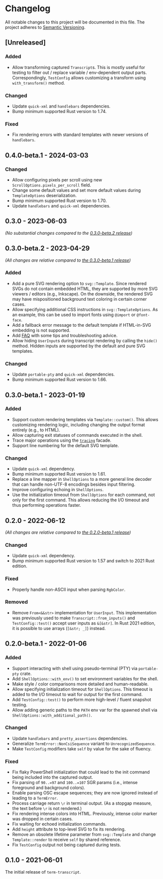 # Changelog

All notable changes to this project will be documented in this file.
The project adheres to [Semantic Versioning](http://semver.org/spec/v2.0.0.html).

## [Unreleased]

### Added

- Allow transforming captured `Transcript`s. This is mostly useful for testing to filter out / replace
  variable / env-dependent output parts. Correspondingly, `TestConfig` allows customizing a transform
  using `with_transform()` method.

### Changed

- Update `quick-xml` and `handlebars` dependencies.
- Bump minimum supported Rust version to 1.74.

### Fixed

- Fix rendering errors with standard templates with newer versions of `handlebars`.

## 0.4.0-beta.1 - 2024-03-03

### Changed

- Allow configuring pixels per scroll using new `ScrollOptions.pixels_per_scroll` field.
- Change some default values and set more default values during `TemplateOptions` deserialization.
- Bump minimum supported Rust version to 1.70.
- Update `handlebars` and `quick-xml` dependencies.

## 0.3.0 - 2023-06-03

*(No substantial changes compared to the [0.3.0-beta.2 release](#030-beta2---2023-04-29))*

## 0.3.0-beta.2 - 2023-04-29

*(All changes are relative compared to [the 0.3.0-beta.1 release](#030-beta1---2023-01-19))*

### Added

- Add a pure SVG rendering option to `svg::Template`. Since rendered SVGs do not contain
  embedded HTML, they are supported by more SVG viewers / editors (e.g., Inkscape).
  On the downside, the rendered SVG may have mispositioned background text coloring
  in certain corner cases.
- Allow specifying additional CSS instructions in `svg::TemplateOptions`.
  As an example, this can be used to import fonts using `@import` or `@font-face`.
- Add a fallback error message to the default template if HTML-in-SVG embedding
  is not supported.
- Add [FAQ](../FAQ.md) with some tips and troubleshooting advice.
- Allow hiding `UserInput`s during transcript rendering by calling the `hide()` method.
  Hidden inputs are supported by the default and pure SVG templates.

### Changed

- Update `portable-pty` and `quick-xml` dependencies.
- Bump minimum supported Rust version to 1.66.

## 0.3.0-beta.1 - 2023-01-19

### Added

- Support custom rendering templates via `Template::custom()`. 
  This allows customizing rendering logic, including changing the output format
  entirely (e.g., to HTML).
- Allow capturing exit statuses of commands executed in the shell.
- Trace major operations using the [`tracing`](https://docs.rs/tracing/) facade.
- Support line numbering for the default SVG template.

### Changed

- Update `quick-xml` dependency.
- Bump minimum supported Rust version to 1.61.
- Replace a line mapper in `ShellOptions` to a more general line decoder that can handle
  non-UTF-8 encodings besides input filtering.
- Improve configuring echoing in `ShellOptions`.
- Use the initialization timeout from `ShellOptions` for each command, not only for
  the first command. This allows reducing the I/O timeout and thus performing operations faster.

## 0.2.0 - 2022-06-12

*(All changes are relative compared to [the 0.2.0-beta.1 release](#020-beta1---2022-01-06))*

### Changed

- Update `quick-xml` dependency.
- Bump minimum supported Rust version to 1.57 and switch to 2021 Rust edition.

### Fixed

- Properly handle non-ASCII input when parsing `RgbColor`.

### Removed

- Remove `From<&&str>` implementation for `UserInput`. This implementation was previously used
  to make `Transcript::from_inputs()` and `TestConfig::test()` accept user inputs as `&[&str]`.
  In Rust 2021 edition, it is possible to use arrays (`[&str; _]`) instead.

## 0.2.0-beta.1 - 2022-01-06

### Added

- Support interacting with shell using pseudo-terminal (PTY) via `portable-pty`
  crate.
- Add `ShellOptions::with_env()` to set environment variables for the shell.
- Make style / color comparisons more detailed and human-readable.
- Allow specifying initialization timeout for `ShellOptions`. This timeout
  is added to the I/O timeout to wait for output for the first command.
- Add `TestConfig::test()` to perform more high-level / fluent snapshot testing.
- Allow adding generic paths to the `PATH` env var for the spawned shell
  via `ShellOptions::with_additional_path()`.

### Changed

- Update `handlebars` and `pretty_assertions` dependencies.
- Generalize `TermError::NonCsiSequence` variant to `UnrecognizedSequence`.
- Make `TestConfig` modifiers take `self` by value for the sake of fluency.

### Fixed

- Fix flaky PowerShell initialization that could lead to the init command
  being included into the captured output.
- Fix parsing of `90..=97` and `100..=107` SGR params (i.e., intense foreground
  and background colors).
- Enable parsing OSC escape sequences; they are now ignored instead of leading
  to a `TermError`.
- Process carriage return `\r` in terminal output. (As a stopgap measure, the text
  before `\r` is not rendered.)
- Fix rendering intense colors into HTML. Previously, intense color marker
  was dropped in certain cases.
- Fix waiting for echoed initialization commands.
- Add `height` attribute to top-level SVG to fix its rendering.
- Remove an obsolete lifetime parameter from `svg::Template` and change `Template::render`
  to receive `self` by shared reference.
- Fix `TestConfig` output not being captured during tests.

## 0.1.0 - 2021-06-01

The initial release of `term-transcript`.
